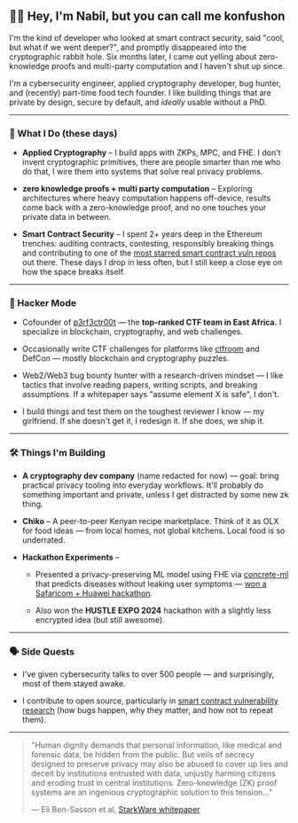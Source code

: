 ## 👋🏽 Hey, I'm Nabil, but you can call me konfushon

I'm the kind of developer who looked at smart contract security, said "cool, but what if we went deeper?", and promptly disappeared into the cryptographic rabbit hole. Six months later, I came out yelling about zero-knowledge proofs and multi-party computation and I haven't shut up since.

I'm a cybersecurity engineer, applied cryptography developer, bug hunter, and (recently) part-time food tech founder. I like building things that are private by design, secure by default, and *ideally* usable without a PhD.

----------

### 🔐 What I Do (these days)

-   **Applied Cryptography** – I build apps with ZKPs, MPC, and FHE. I don't invent cryptographic primitives, there are people smarter than me who do that, I wire them into systems that solve real privacy problems.
    
-   **zero knowledge proofs + multi party computation** – Exploring architectures where heavy computation happens off-device, results come back with a zero-knowledge proof, and no one touches your private data in between.
    
-   **Smart Contract Security** – I spent 2+ years deep in the Ethereum trenches: auditing contracts, contesting, responsibly breaking things and contributing to one of the [most starred smart contract vuln repos](https://github.com/kadenzipfel/smart-contract-vulnerabilities) out there. These days I drop in less often, but I still keep a close eye on how the space breaks itself.
    

----------

### 🧠 Hacker Mode

-   Cofounder of [p3rf3ctr00t](https://perfectroot.wiki/) — the **top-ranked CTF team in East Africa.** I specialize in blockchain, cryptography, and web challenges.

-   Occasionally write CTF challenges for platforms like [ctfroom](https://www.ctfroom.com/) and DefCon — mostly blockchain and cryptography puzzles.
    
-   Web2/Web3 bug bounty hunter with a research-driven mindset — I like tactics that involve reading papers, writing scripts, and breaking assumptions. If a whitepaper says "assume element X is safe", I don't.
    
-   I build things and test them on the toughest reviewer I know — my girlfriend. If she doesn't get it, I redesign it. If she does, we ship it.

----------

### 🛠️ Things I'm Building

-   **A cryptography dev company** (name redacted for now) — goal: bring practical privacy tooling into everyday workflows. It'll probably do something important and private, unless I get distracted by some new zk thing.
    
-   **Chiko** – A peer-to-peer Kenyan recipe marketplace. Think of it as OLX for food ideas — from local homes, not global kitchens. Local food is so underrated.
    
-   **Hackathon Experiments** –
    
    -   Presented a privacy-preserving ML model using FHE via [concrete-ml](https://github.com/zama-ai/concrete-ml) that predicts diseases without leaking user symptoms — [won a Safaricom + Huawei hackathon](https://www.youtube.com/live/YdKopfJPJ_o?si=YjP1H2NEZir20uto&t=6319).
        
    -   Also won the **HUSTLE EXPO 2024** hackathon with a slightly less encrypted idea (but still awesome).
        

----------

### 🗣️ Side Quests

-   I've given cybersecurity talks to over 500 people — and surprisingly, most of them stayed awake.
    
-   I contribute to open source, particularly in [smart contract vulnerability research](https://github.com/kadenzipfel/smart-contract-vulnerabilities) (how bugs happen, why they matter, and how not to repeat them).
    

----------

> "Human dignity demands that personal information, like medical and forensic data, be hidden from the public. But veils of secrecy designed to preserve privacy may also be abused to cover up lies and deceit by institutions entrusted with data, unjustly harming citizens and eroding trust in central institutions. Zero-knowledge (ZK) proof systems are an ingenious cryptographic solution to this tension..."
> 
> — Eli Ben-Sasson et al, [StarkWare whitepaper](https://starkware.co/wp-content/uploads/2022/05/STARK-paper.pdf)
